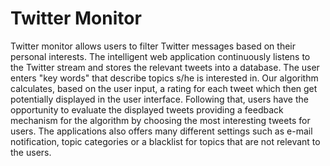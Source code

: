 # Twitter Monitor

Twitter monitor allows users to filter Twitter messages based on their personal interests. The intelligent web application continuously listens to the Twitter stream and stores the relevant tweets into a database. The user enters "key words" that describe topics s/he is interested in. Our algorithm calculates, based on the user input, a rating for each tweet which then get potentially displayed in the user interface. Following that, users have the opportunity to evaluate the displayed tweets providing a feedback mechanism for the algorithm by choosing the most interesting tweets for users. The applications also offers many different settings such as e-mail notification, topic categories or a blacklist for topics that are not relevant to the users. 
